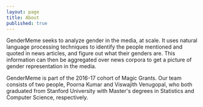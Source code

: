```yaml
---
layout: page
title: About
published: true
---
```


GenderMeme seeks to analyze gender in the media, at scale. It uses natural language processing techniques to identify the people mentioned and quoted in news articles, and figure out what their genders are. This information can then be aggregated over news corpora to get a picture of gender representation in the media.

GenderMeme is part of the 2016-17 cohort of Magic Grants. Our team consists of two people, Poorna Kumar and Viswajith Venugopal, who both graduated from Stanford University with Master's degrees in Statistics and Computer Science, respectively.